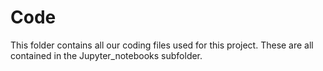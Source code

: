# Code

This folder contains all our coding files used for this project. These are all contained in the Jupyter_notebooks subfolder.
